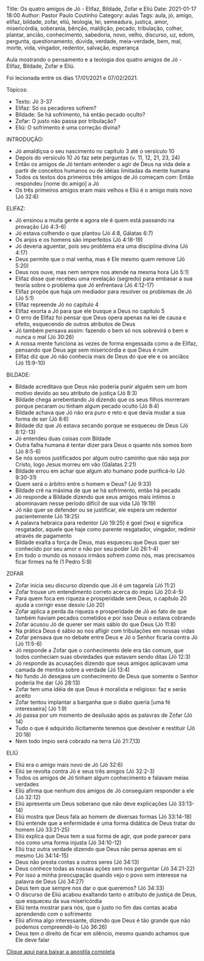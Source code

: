 Title: Os quatro amigos de Jó - Elifaz, Bildade, Zofar e Eliú
Date: 2021-01-17 18:00
Author: Pastor Paulo Coutinho
Category: aulas
Tags: aula, jó, amigo, elifaz, bildade, zofar, eliú, teologia, lei, semeadura, justiça, amor, misericórdia, soberania, bênção, maldição, pecado, tribulação, colher, plantar, ancião, conhecimento, sabedoria, novo, velho, discurso, uz, edom, pergunta, questionamento, dúvida, verdade, meia-verdade, bem, mal, morte, vida, vingador, redentor, salvação, esperança

Aula mostrando o pensamento e a teologia dos quatro amigos de Jó - Elifaz, Bildade, Zofar e Eliú.

Foi lecionada entre os dias 17/01/2021 e 07/02/2021.

Tópicos:

- Texto: Jó 3-37
- Elifaz: Só os pecadores sofrem?
- Bildade: Se há sofrimento, há então pecado oculto?
- Zofar: O justo não passa por tribulação?
- Eliú: O sofrimento é uma correção divina?

INTRODUÇÃO:

- Jó amaldiçoa o seu nascimento no capítulo 3 até o versículo 10
- Depois do versículo 10 Jó faz sete perguntas (v. 11, 12, 21, 23, 24)
- Então os amigos de Jó tentam entender o agir de Deus na vida dele a partir de conceitos humanos ou de idéias limitadas da mente humana
- Todos os textos dos primeiros três amigos de Jó começam com: Então respondeu [nome do amigo] a Jó
- Os três primeiros amigos eram mais velhos e Eliú é o amigo mais novo (Jó 32:6)

ELIFAZ:

- Jó ensinou a muita gente e agora ele é quem está passando na provação (Jó 4:3-6)
- Jó estava colhendo o que plantou (Jó 4:8, Gálatas 6:7)
- Os anjos e os homens são imperfeitos (Jó 4:18-19)
- Jó deveria aguentar, pois seu problema era uma disciplina divina (Jó 4:17)
- Deus permite que o mal venha, mas é Ele mesmo quem remove (Jó 5:20)
- Deus nos ouve, mas nem sempre nos atende na mesma hora (Jó 5:1)
- Elifaz disse que recebeu uma revelação (segredo) para embasar a sua teoria sobre o problema que Jó enfrentava (Jó 4:12-17)
- Elifaz propõe que haja um mediador para resolver os problemas de Jó (Jó 5:1)
- Elifaz repreende Jó no capítulo 4
- Elifaz exorta a Jó para que ele busque a Deus no capítulo 5
- O erro de Elifaz foi pensar que Deus opera apenas na lei de causa e efeito, esquecendo de outros atributos de Deus
- Jó também pensava assim: fazendo o bem só nos sobrevirá o bem e nunca o mal (Jó 30:26)
- A nossa mente funciona as vezes de forma engessada como a de Elifaz, pensando que Deus age sem misericórdia e que Deus é ruim
- Elifaz diz que Jó não conhecia mais de Deus do que ele e os anciãos (Jó 15:9-10)

BILDADE:

- Bildade acreditava que Deus não poderia punir alguém sem um bom motivo devido ao seu atributo de justiça (Jó 8:3)
- Bildade chega arrebentando Jó dizendo que os seus filhos morreram porque pecaram ou tinham algum pecado oculto (Jó 8:4)
- Bildade achava que Jó não era puro e reto e que devia mudar a sua forma de ser (Jó 8:6)
- Bildade diz que Jó estava secando porque se esqueceu de Deus (Jó 8:12-13)
- Jó entendeu duas coisas com Bildade
- Outra falha humana é tentar dizer para Deus o quanto nós somos bom (Jó 8:5-6)
- Se nós somos justificados por algum outro caminho que não seja por Cristo, logo Jesus morreu em vão (Gálatas 2:21)
- Bildade errou em achar que algum ato humano pode purificá-lo (Jó 9:30-31)
- Quem será o árbitro entre o homem e Deus? (Jó 9:33)
- Bildade crê na máxima de que se há sofrimento, então há pecado
- Jó responde a Bildade dizendo que seus amigos mais íntimos o abominavam nesse período difícil de sua vida (Jó 19:19)
- Jó não quer se defender ou se justificar, ele espera um redentor pacientemente (Jó 19:25)
- A palavra hebraica para redentor (Jó 19:25) é goel (גאל) e significa resgatador, aquele que haje como parente resgatador, vingador, redimir através de pagamento
- Bildade exalta a força de Deus, mas esqueceu que Deus quer ser conhecido por seu amor e não por seu poder (Jó 26:1-4)
- Em todo o mundo os nossos irmãos sofrem como nós, mas precisamos ficar firmes na fé (1 Pedro 5:9)

ZOFAR

- Zofar inicia seu discurso dizendo que Jó é um tagarela (Jó 11:2)
- Zofar trouxe um entendimento correto acerca do ímpio (Jó 20:4-5)
- Para quem foca em riqueza e prosperidade sem Deus, o capítulo 20 ajuda a corrigir esse desvio (Jó 20)
- Zofar aplica a perda da riqueza e prosperidade de Jó ao fato de que também haviam pecados cometidos e por isso Deus o estava cobrando
- Zofar acusou Jó de querer ser mais sábio do que Deus (Jó 11:8)
- Na prática Deus é sábio ao nos afligir com tribulações em nossas vidas
- Zofar pensava que no debate entre Deus e Jó o Senhor ficaria contra Jó (Jó 11:5-6)
- Jó responde a Zofar que o conhecimento dele era tão comum, que todos conheciam suas obviedades que estavam sendo ditas (Jó 12:3)
- Jó responde às acusações dizendo que seus amigos aplicavam uma camada de mentira sobre a verdade (Jó 13:4)
- No fundo Jó desejava um conhecimento de Deus que somente o Senhor poderia lhe dar (Jó 28:13)
- Zofar tem uma idéia de que Deus é moralista e religioso: faz e serás aceito
- Zofar tentou implantar a barganha que o diabo queria [uma fé interesseira] (Jó 1:9)
- Jó passa por um momento de desilusão após as palavras de Zofar (Jó 14)
- Tudo o que é adquirido ilicitamente teremos que devolver e restituir (Jó 20:18)
- Nem todo ímpio será cobrado na terra (Jó 21:7,13)

ELIÚ

- Eliú era o amigo mais novo de Jó (Jó 32:6)
- Eliú se revolta contra Jó e seus três amigos (Jó 32:2-3)
- Todos os amigos de Jó tinham algum conhecimento e falavam meias verdades
- Eliú afirma que nenhum dos amigos de Jó conseguiam responder a ele (Jó 32:12)
- Eliú apresenta um Deus soberano que não deve explicações (Jó 33:13-14)
- Eliú mostra que Deus fala ao homem de diversas formas (Jó 33:14-18)
- Eliú entende que a enfermidade é uma forma didática de Deus tratar do homem (Jó 33:21-25)
- Eliú explica que Deus tem a sua forma de agir, que pode parecer para nós como uma forma injusta (Jó 34:10-12)
- Eliú traz outra verdade dizendo que Deus não pensa apenas em si mesmo (Jó 34:14-15)
- Deus não presta contas a outros seres (Jó 34:13)
- Deus conhece todas as nossas ações sem nos perguntar (Jó 34:21-22)
- Por isso a minha preocupação quando vejo o povo sem interesse na palavra de Deus (Jó 34:27)
- Deus tem que sempre nos dar o que queremos? (Jó 34:33)
- O discurso de Eliú acabou exaltando tanto o atributo de justiça de Deus, que esqueceu da sua misericórdia
- Eliú tenta mostrar para nós, que o justo no fim das contas acaba aprendendo com o sofrimento
- Eliú afirma algo interessante, dizendo que Deus é tão grande que não podemos compreendê-lo (Jó 36:26)
- Deus tem o direito de ficar em silêncio, mesmo quando achamos que Ele deve falar


[Clique aqui para baixar a apostila completa](https://www.dropbox.com/s/896jvkrp2de0tpk/Aula%20EBD%20-%20Os%20quatro%20amigos%20de%20J%C3%B3_%20Elifaz%2C%20Bildade%2C%20Zofar%20e%20Eli%C3%BA%20-%2017_01_2021.pdf?dl=1)